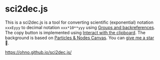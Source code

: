 # sci2dec.js

This is a sci2dec.js is a tool for converting scientific (exponential) notation `xxxEyyy` to decimal notation `xxx*10**yyy` using [Groups and backreferences](https://developer.mozilla.org/en-US/docs/Web/JavaScript/Guide/Regular_expressions/Groups_and_backreferences). The copy button is implemented using [Interact with the clipboard](https://developer.mozilla.org/en-US/docs/Mozilla/Add-ons/WebExtensions/Interact_with_the_clipboard). The background is based on [Particles & Nodes Canvas](https://codepen.io/indieklem/pen/mdJONg). You can [give me a star](https://ohno.github.io/sci2dec.js/)🌟.

https://ohno.github.io/sci2dec.js/
